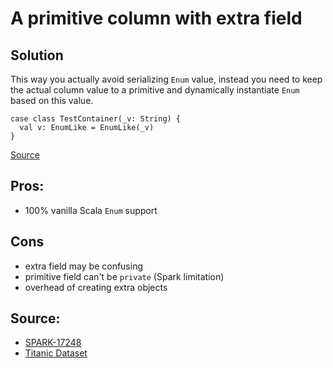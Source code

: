 # A primitive column with extra field

## Solution

This way you actually avoid serializing `Enum` value, instead
you need to keep the actual column value to a primitive and dynamically 
instantiate `Enum` based on this value. 

```
case class TestContainer(_v: String) {
  val v: EnumLike = EnumLike(_v)
}
```

[Source](src/test/scala/com.github.atais/ExtraFieldSpec.scala) 

## Pros:
 - 100% vanilla Scala `Enum` support
 
## Cons
 - extra field may be confusing
 - primitive field can't be `private` (Spark limitation)
 - overhead of creating extra objects

## Source: 
 - [SPARK-17248](https://issues.apache.org/jira/browse/SPARK-17248)
 - [Titanic Dataset](https://github.com/dongjinleekr/spark-dataset/blob/master/src/main/scala/com/github/dongjinleekr/spark/dataset/Titanic.scala)

